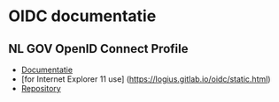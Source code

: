 # OIDC documentatie 

## NL GOV OpenID Connect Profile

- [Documentatie](https://logius.gitlab.io/oidc)
- [for Internet Explorer 11 use] (https://logius.gitlab.io/oidc/static.html)
- [Repository](https://gitlab.com/logius/oidc)
